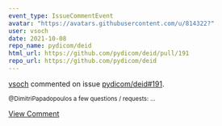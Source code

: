 ```yaml
---
event_type: IssueCommentEvent
avatar: "https://avatars.githubusercontent.com/u/814322?"
user: vsoch
date: 2021-10-08
repo_name: pydicom/deid
html_url: https://github.com/pydicom/deid/pull/191
repo_url: https://github.com/pydicom/deid
---
```


<a href='https://github.com/vsoch' target='_blank'>vsoch</a> commented on issue <a href='https://github.com/pydicom/deid/pull/191' target='_blank'>pydicom/deid#191</a>.

<small>@DimitriPapadopoulos a few questions / requests:...</small>

<a href='https://github.com/pydicom/deid/pull/191' target='_blank'>View Comment</a>